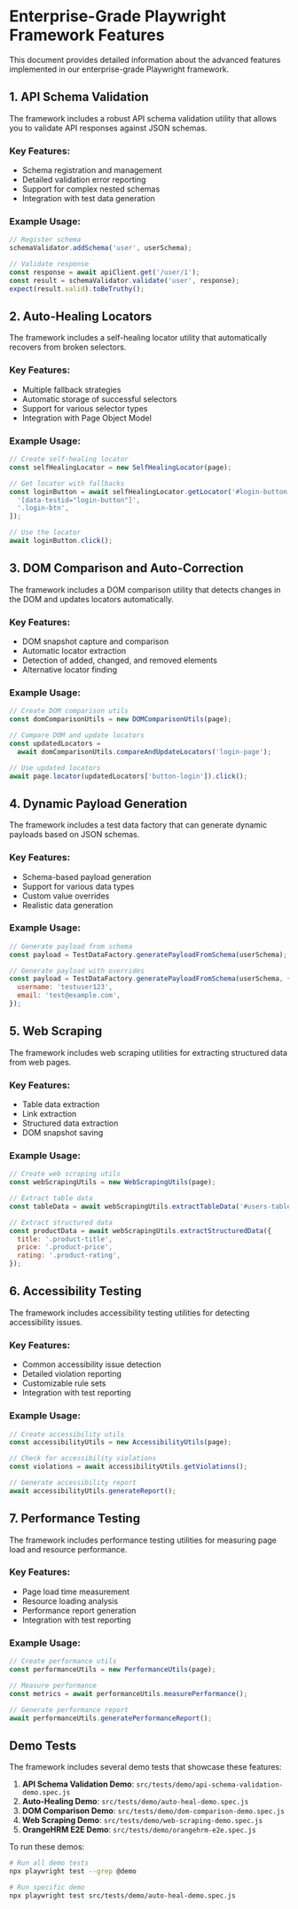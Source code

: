 <!-- Source: /Users/mzahirudeen/playwright-framework-dev/docs/guides/FEATURES.md -->

# Enterprise-Grade Playwright Framework Features

This document provides detailed information about the advanced features implemented in our enterprise-grade Playwright framework.

## 1. API Schema Validation

The framework includes a robust API schema validation utility that allows you to validate API responses against JSON schemas.

### Key Features:

- Schema registration and management
- Detailed validation error reporting
- Support for complex nested schemas
- Integration with test data generation

### Example Usage:

```javascript
// Register schema
schemaValidator.addSchema('user', userSchema);

// Validate response
const response = await apiClient.get('/user/1');
const result = schemaValidator.validate('user', response);
expect(result.valid).toBeTruthy();
```

## 2. Auto-Healing Locators

The framework includes a self-healing locator utility that automatically recovers from broken selectors.

### Key Features:

- Multiple fallback strategies
- Automatic storage of successful selectors
- Support for various selector types
- Integration with Page Object Model

### Example Usage:

```javascript
// Create self-healing locator
const selfHealingLocator = new SelfHealingLocator(page);

// Get locator with fallbacks
const loginButton = await selfHealingLocator.getLocator('#login-button', [
  '[data-testid="login-button"]',
  '.login-btn',
]);

// Use the locator
await loginButton.click();
```

## 3. DOM Comparison and Auto-Correction

The framework includes a DOM comparison utility that detects changes in the DOM and updates locators automatically.

### Key Features:

- DOM snapshot capture and comparison
- Automatic locator extraction
- Detection of added, changed, and removed elements
- Alternative locator finding

### Example Usage:

```javascript
// Create DOM comparison utils
const domComparisonUtils = new DOMComparisonUtils(page);

// Compare DOM and update locators
const updatedLocators =
  await domComparisonUtils.compareAndUpdateLocators('login-page');

// Use updated locators
await page.locator(updatedLocators['button-login']).click();
```

## 4. Dynamic Payload Generation

The framework includes a test data factory that can generate dynamic payloads based on JSON schemas.

### Key Features:

- Schema-based payload generation
- Support for various data types
- Custom value overrides
- Realistic data generation

### Example Usage:

```javascript
// Generate payload from schema
const payload = TestDataFactory.generatePayloadFromSchema(userSchema);

// Generate payload with overrides
const payload = TestDataFactory.generatePayloadFromSchema(userSchema, {
  username: 'testuser123',
  email: 'test@example.com',
});
```

## 5. Web Scraping

The framework includes web scraping utilities for extracting structured data from web pages.

### Key Features:

- Table data extraction
- Link extraction
- Structured data extraction
- DOM snapshot saving

### Example Usage:

```javascript
// Create web scraping utils
const webScrapingUtils = new WebScrapingUtils(page);

// Extract table data
const tableData = await webScrapingUtils.extractTableData('#users-table');

// Extract structured data
const productData = await webScrapingUtils.extractStructuredData({
  title: '.product-title',
  price: '.product-price',
  rating: '.product-rating',
});
```

## 6. Accessibility Testing

The framework includes accessibility testing utilities for detecting accessibility issues.

### Key Features:

- Common accessibility issue detection
- Detailed violation reporting
- Customizable rule sets
- Integration with test reporting

### Example Usage:

```javascript
// Create accessibility utils
const accessibilityUtils = new AccessibilityUtils(page);

// Check for accessibility violations
const violations = await accessibilityUtils.getViolations();

// Generate accessibility report
await accessibilityUtils.generateReport();
```

## 7. Performance Testing

The framework includes performance testing utilities for measuring page load and resource performance.

### Key Features:

- Page load time measurement
- Resource loading analysis
- Performance report generation
- Integration with test reporting

### Example Usage:

```javascript
// Create performance utils
const performanceUtils = new PerformanceUtils(page);

// Measure performance
const metrics = await performanceUtils.measurePerformance();

// Generate performance report
await performanceUtils.generatePerformanceReport();
```

## Demo Tests

The framework includes several demo tests that showcase these features:

1. **API Schema Validation Demo**: `src/tests/demo/api-schema-validation-demo.spec.js`
2. **Auto-Healing Demo**: `src/tests/demo/auto-heal-demo.spec.js`
3. **DOM Comparison Demo**: `src/tests/demo/dom-comparison-demo.spec.js`
4. **Web Scraping Demo**: `src/tests/demo/web-scraping-demo.spec.js`
5. **OrangeHRM E2E Demo**: `src/tests/demo/orangehrm-e2e.spec.js`

To run these demos:

```bash
# Run all demo tests
npx playwright test --grep @demo

# Run specific demo
npx playwright test src/tests/demo/auto-heal-demo.spec.js
```
